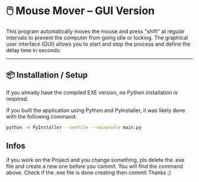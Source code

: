 # 🖱️ Mouse Mover – GUI Version

This program automatically moves the mouse and press "shift" at regular intervals to prevent the computer from going idle or locking. The graphical user interface (GUI) allows you to start and stop the process and define the delay time in seconds.

---

## 📦 Installation / Setup

If you already have the compiled EXE version, no Python installation is required.

If you built the application using Python and PyInstaller, it was likely done with the following command:

```bash
python -m PyInstaller --onefile --noconsole main.py
```

## Infos

if you work on the Project and you change something, pls delete the .exe file and create a new one before you commit. You will find the command above. Check if the .exe file is done creating then commit Thanks ;)
